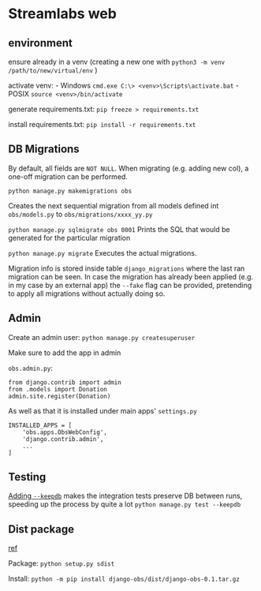 # Streamlabs web


## environment

ensure already in a venv
(creating a new one with `python3 -m venv /path/to/new/virtual/env` )

activate venv:
    - Windows `cmd.exe C:\> <venv>\Scripts\activate.bat`
    - POSIX `source <venv>/bin/activate`

generate requirements.txt:
`pip freeze > requirements.txt`

install requirements.txt:
`pip install -r requirements.txt`

## DB Migrations

By default, all fields are `NOT NULL`.
When migrating (e.g. adding new col), a one-off migration can be performed.

`python manage.py makemigrations obs`

Creates the next sequential migration from all models defined int `obs/models.py`
to `obs/migrations/xxxx_yy.py`

`python manage.py sqlmigrate obs 0001`
Prints the SQL that would be generated for the particular migration

`python manage.py migrate`
Executes the actual migrations.

Migration info is stored inside table `django_migrations` where the last ran migration
can be seen. In case the migration has already been applied (e.g. in my case by an external app)
the `--fake` flag can be provided, pretending to apply all migrations without actually doing so.


## Admin

Create an admin user:
`python manage.py createsuperuser`

Make sure to add the app in admin

`obs.admin.py`:
```
from django.contrib import admin
from .models import Donation
admin.site.register(Donation)
```

As well as that it is installed under main apps' `settings.py`

```
INSTALLED_APPS = [
    'obs.apps.ObsWebConfig',
    'django.contrib.admin',
    ...
]
```

## Testing

[Adding `--keepdb`](https://docs.djangoproject.com/en/3.1/ref/django-admin/#cmdoption-test-keepdb) makes the integration tests preserve DB between runs, speeding up the process by quite a lot
`python manage.py test --keepdb`

## Dist package

[ref](https://packaging.python.org/tutorials/packaging-projects/)

Package:
`python setup.py sdist`

Install:
`python -m pip install django-obs/dist/django-obs-0.1.tar.gz`